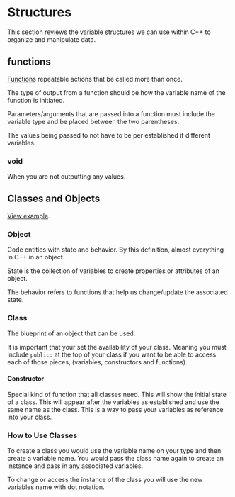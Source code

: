 # Structures

This section reviews the variable structures we can use within C++ to organize and manipulate data.

## functions

[Functions](./functions.cpp) repeatable actions that be called more than once.

The type of output from a function should be how the variable name of the function is initiated.

Parameters/arguments that are passed into a function must include the variable type and be placed between the two parentheses.

The values being passed to not have to be per established if different variables.

### void

When you are not outputting any values.

## Classes and Objects

[View example](./class_obj.cpp).

### Object

Code entities with state and behavior. By this definition, almost everything in C++ in an object.

State is the collection of variables to create properties or attributes of an object.

The behavior refers to functions that help us change/update the associated state.

### Class

The blueprint of an object that can be used.

It is important that your set the availability of your class. Meaning you must include `public:` at the top of your class if you want to be able to access each of those pieces, (variables, constructors and functions).

#### Constructor

Special kind of function that all classes need. This will show the initial state of a class. This will appear after the variables as established and use the same name as the class. This is a way to pass your variables as reference into your class.


### How to Use Classes

To create a class you would use the variable name on your type and then create a variable name. You would pass the class name again to create an instance and pass in any associated variables.

To change or access the instance of the class you will use the new variables name with dot notation.
